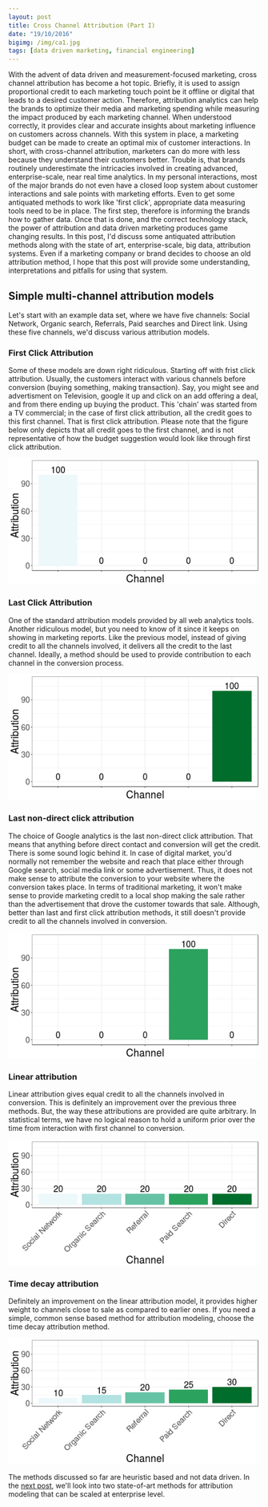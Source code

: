 ```yaml
---
layout: post
title: Cross Channel Attribution (Part I)
date: "19/10/2016"
bigimg: /img/ca1.jpg
tags: [data driven marketing, financial engineering]
---
```




With the advent of data driven and measurement-focused marketing, cross channel attribution has become a hot topic. Briefly, it is used to assign proportional credit to each marketing touch point be it offline or digital that leads to a desired customer action. Therefore, attribution analytics can help the brands to optimize their media and marketing spending while measuring the impact produced by each marketing channel. 
When understood correctly, it provides clear and accurate insights about marketing influence on customers across channels. With this system in place, a marketing budget can be made to create an optimal mix of customer interactions. In short, with cross-channel attribution, marketers can do more with less because they understand their customers better.
Trouble is, that brands routinely underestimate the intricacies involved in creating advanced, enterprise-scale, near real time analytics. In my personal interactions, most of the major brands do not even have a closed loop system about customer interactions and sale points with marketing efforts. Even to get some antiquated methods to work like 'first click', appropriate data measuring tools need to be in place. The first step, therefore is informing the brands how to gather data. Once that is done, and the correct technology stack, the power of attribution and data driven marketing produces game changing results. 
In this post, I'd discuss some antiquated attribution methods along with the state of art, enterprise-scale, big data, attribution systems. Even if a marketing company or brand decides to choose an old attribution method, I hope that this post will provide some understanding, interpretations and pitfalls for using that system.


## Simple multi-channel attribution models

Let's start with an example data set, where we have five channels: Social Network, Organic search, Referrals, Paid searches and Direct link. Using these five channels, we'd discuss various attribution models. 


### First Click Attribution

Some of these models are down right ridiculous. Starting off with frist click attribution. Usually, the customers interact with various channels before conversion (buying something, making transaction). Say, you might see and advertisment on Television, google it up and click on an add offering a deal, and from there ending up buying the product. This 'chain' was started from a TV commercial; in the case of first click attribution, all the credit goes to this first channel. That is first click attribution. Please note that the figure below only depicts that all credit goes to the first channel, and is not representative of how the budget suggestion would look like through first click attribution.

![plot of chunk unnamed-chunk-1](/figure/source/2016-10-19-channelAttribution/unnamed-chunk-1-1.png)

### Last Click Attribution
One of the standard attribution models provided by all web analytics tools. Another ridiculous model, but you need to know of it since it keeps on showing in marketing reports. Like the previous model, instead of giving credit to all the channels involved, it delivers all the credit to the last channel. Ideally, a method should be used to provide contribution to each channel in the conversion process.

![plot of chunk unnamed-chunk-2](/figure/source/2016-10-19-channelAttribution/unnamed-chunk-2-1.png)

### Last non-direct click attribution
The choice of Google analytics is the last non-direct click attribution. That means that anything before direct contact and conversion will get the credit. There is some sound logic behind it. In case of digital market, you'd normally not remember the website and reach that place either through Google search, social media link or some advertisement. Thus, it does not make sense to attribute the conversion to your website where the conversion takes place. In terms of traditional marketing, it won't make sense to provide marketing credit to a local shop making the sale rather than the advertisement that drove the customer towards that sale. 
Although, better than last and first click attribution methods, it still doesn't provide credit to all the channels involved in conversion.

![plot of chunk unnamed-chunk-3](/figure/source/2016-10-19-channelAttribution/unnamed-chunk-3-1.png)

### Linear attribution
Linear attribution gives equal credit to all the channels involved in conversion. This is definitely an improvement over the previous three methods. But, the way these attributions are provided are quite arbitrary. In statistical terms, we have no logical reason to hold a uniform prior over the time from interaction with first channel to conversion.

![plot of chunk unnamed-chunk-4](/figure/source/2016-10-19-channelAttribution/unnamed-chunk-4-1.png)

### Time decay attribution
Definitely an improvement on the linear attribution model, it provides higher weight to channels close to sale as compared to earlier ones. If you need a simple, common sense based method for attribution modeling, choose the time decay attribution method. 

![plot of chunk unnamed-chunk-5](/figure/source/2016-10-19-channelAttribution/unnamed-chunk-5-1.png)

The methods discussed so far are heuristic based and not data driven. In the [next post](ahsanijaz.github.io/d), we'll look into two state-of-art methods for attribution modeling that can be scaled at enterprise level. 
